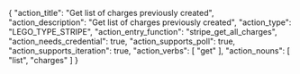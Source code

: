 {
"action_title": "Get list of charges previously created",
"action_description": "Get list of charges previously created",
"action_type": "LEGO_TYPE_STRIPE",
"action_entry_function": "stripe_get_all_charges",
"action_needs_credential": true,
"action_supports_poll": true,
"action_supports_iteration": true,
"action_verbs": [
"get"
],
"action_nouns": [
"list",
"charges"
]
}
